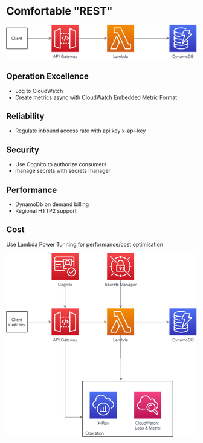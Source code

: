 # Comfortable "REST"

![Before](./img/comfortableRest0.png)

## Operation Excellence
- Log to CloudWatch
- Create metrics async with  CloudWatch Embedded Metric Format

## Reliability
- Regulate inbound access rate with api key x-api-key

## Security
- Use Cognito to authorize consumers
- manage secrets with secrets manager

## Performance
- DynamoDb on demand billing
- Regional HTTP2 support

## Cost
Use Lambda Power Tunning for performance/cost optimisation

![After](./img/comfortableRest1.png)
